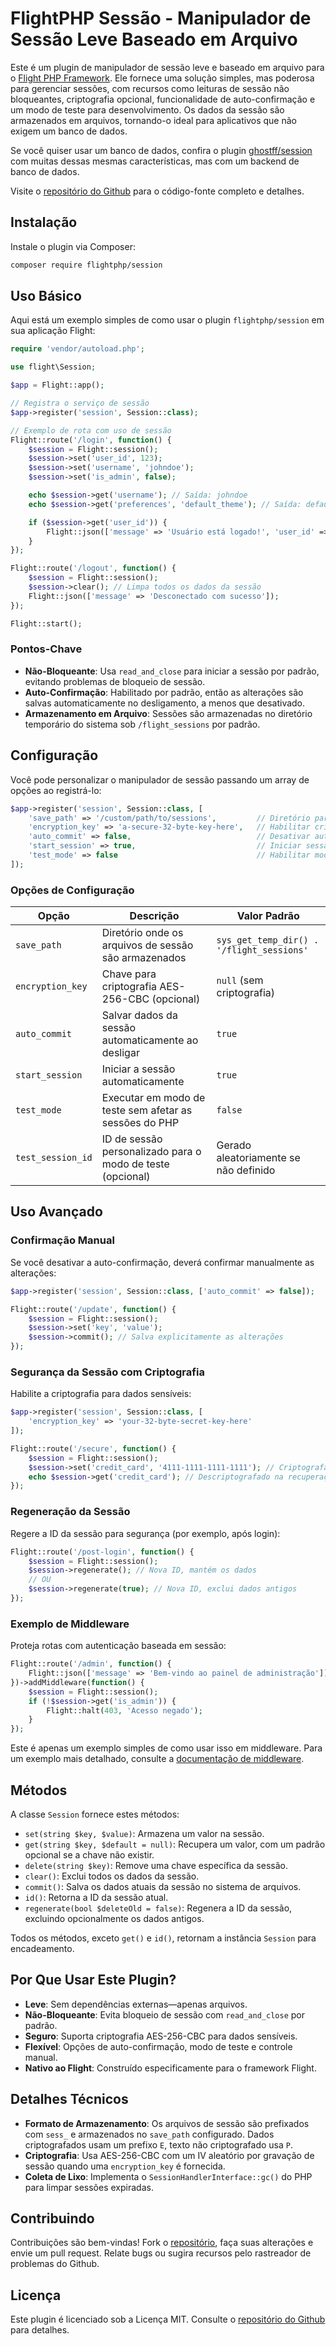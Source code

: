 # FlightPHP Sessão - Manipulador de Sessão Leve Baseado em Arquivo

Este é um plugin de manipulador de sessão leve e baseado em arquivo para o [Flight PHP Framework](https://docs.flightphp.com/). Ele fornece uma solução simples, mas poderosa para gerenciar sessões, com recursos como leituras de sessão não bloqueantes, criptografia opcional, funcionalidade de auto-confirmação e um modo de teste para desenvolvimento. Os dados da sessão são armazenados em arquivos, tornando-o ideal para aplicativos que não exigem um banco de dados.

Se você quiser usar um banco de dados, confira o plugin [ghostff/session](/awesome-plugins/ghost-session) com muitas dessas mesmas características, mas com um backend de banco de dados.

Visite o [repositório do Github](https://github.com/flightphp/session) para o código-fonte completo e detalhes.

## Instalação

Instale o plugin via Composer:

```bash
composer require flightphp/session
```

## Uso Básico

Aqui está um exemplo simples de como usar o plugin `flightphp/session` em sua aplicação Flight:

```php
require 'vendor/autoload.php';

use flight\Session;

$app = Flight::app();

// Registra o serviço de sessão
$app->register('session', Session::class);

// Exemplo de rota com uso de sessão
Flight::route('/login', function() {
    $session = Flight::session();
    $session->set('user_id', 123);
    $session->set('username', 'johndoe');
    $session->set('is_admin', false);

    echo $session->get('username'); // Saída: johndoe
    echo $session->get('preferences', 'default_theme'); // Saída: default_theme

    if ($session->get('user_id')) {
        Flight::json(['message' => 'Usuário está logado!', 'user_id' => $session->get('user_id')]);
    }
});

Flight::route('/logout', function() {
    $session = Flight::session();
    $session->clear(); // Limpa todos os dados da sessão
    Flight::json(['message' => 'Desconectado com sucesso']);
});

Flight::start();
```

### Pontos-Chave
- **Não-Bloqueante**: Usa `read_and_close` para iniciar a sessão por padrão, evitando problemas de bloqueio de sessão.
- **Auto-Confirmação**: Habilitado por padrão, então as alterações são salvas automaticamente no desligamento, a menos que desativado.
- **Armazenamento em Arquivo**: Sessões são armazenadas no diretório temporário do sistema sob `/flight_sessions` por padrão.

## Configuração

Você pode personalizar o manipulador de sessão passando um array de opções ao registrá-lo:

```php
$app->register('session', Session::class, [
    'save_path' => '/custom/path/to/sessions',         // Diretório para os arquivos de sessão
    'encryption_key' => 'a-secure-32-byte-key-here',   // Habilitar criptografia (32 bytes recomendado para AES-256-CBC)
    'auto_commit' => false,                            // Desativar auto-confirmação para controle manual
    'start_session' => true,                           // Iniciar sessão automaticamente (padrão: true)
    'test_mode' => false                               // Habilitar modo de teste para desenvolvimento
]);
```

### Opções de Configuração
| Opção             | Descrição                                        | Valor Padrão                     |
|-------------------|--------------------------------------------------|-----------------------------------|
| `save_path`       | Diretório onde os arquivos de sessão são armazenados | `sys_get_temp_dir() . '/flight_sessions'` |
| `encryption_key`  | Chave para criptografia AES-256-CBC (opcional)  | `null` (sem criptografia)        |
| `auto_commit`     | Salvar dados da sessão automaticamente ao desligar | `true`                            |
| `start_session`   | Iniciar a sessão automaticamente                  | `true`                            |
| `test_mode`       | Executar em modo de teste sem afetar as sessões do PHP | `false`                           |
| `test_session_id` | ID de sessão personalizado para o modo de teste (opcional) | Gerado aleatoriamente se não definido |

## Uso Avançado

### Confirmação Manual
Se você desativar a auto-confirmação, deverá confirmar manualmente as alterações:

```php
$app->register('session', Session::class, ['auto_commit' => false]);

Flight::route('/update', function() {
    $session = Flight::session();
    $session->set('key', 'value');
    $session->commit(); // Salva explicitamente as alterações
});
```

### Segurança da Sessão com Criptografia
Habilite a criptografia para dados sensíveis:

```php
$app->register('session', Session::class, [
    'encryption_key' => 'your-32-byte-secret-key-here'
]);

Flight::route('/secure', function() {
    $session = Flight::session();
    $session->set('credit_card', '4111-1111-1111-1111'); // Criptografado automaticamente
    echo $session->get('credit_card'); // Descriptografado na recuperação
});
```

### Regeneração da Sessão
Regere a ID da sessão para segurança (por exemplo, após login):

```php
Flight::route('/post-login', function() {
    $session = Flight::session();
    $session->regenerate(); // Nova ID, mantém os dados
    // OU
    $session->regenerate(true); // Nova ID, exclui dados antigos
});
```

### Exemplo de Middleware
Proteja rotas com autenticação baseada em sessão:

```php
Flight::route('/admin', function() {
    Flight::json(['message' => 'Bem-vindo ao painel de administração']);
})->addMiddleware(function() {
    $session = Flight::session();
    if (!$session->get('is_admin')) {
        Flight::halt(403, 'Acesso negado');
    }
});
```

Este é apenas um exemplo simples de como usar isso em middleware. Para um exemplo mais detalhado, consulte a [documentação de middleware](/learn/middleware).

## Métodos

A classe `Session` fornece estes métodos:

- `set(string $key, $value)`: Armazena um valor na sessão.
- `get(string $key, $default = null)`: Recupera um valor, com um padrão opcional se a chave não existir.
- `delete(string $key)`: Remove uma chave específica da sessão.
- `clear()`: Exclui todos os dados da sessão.
- `commit()`: Salva os dados atuais da sessão no sistema de arquivos.
- `id()`: Retorna a ID da sessão atual.
- `regenerate(bool $deleteOld = false)`: Regenera a ID da sessão, excluindo opcionalmente os dados antigos.

Todos os métodos, exceto `get()` e `id()`, retornam a instância `Session` para encadeamento.

## Por Que Usar Este Plugin?

- **Leve**: Sem dependências externas—apenas arquivos.
- **Não-Bloqueante**: Evita bloqueio de sessão com `read_and_close` por padrão.
- **Seguro**: Suporta criptografia AES-256-CBC para dados sensíveis.
- **Flexível**: Opções de auto-confirmação, modo de teste e controle manual.
- **Nativo ao Flight**: Construído especificamente para o framework Flight.

## Detalhes Técnicos

- **Formato de Armazenamento**: Os arquivos de sessão são prefixados com `sess_` e armazenados no `save_path` configurado. Dados criptografados usam um prefixo `E`, texto não criptografado usa `P`.
- **Criptografia**: Usa AES-256-CBC com um IV aleatório por gravação de sessão quando uma `encryption_key` é fornecida.
- **Coleta de Lixo**: Implementa o `SessionHandlerInterface::gc()` do PHP para limpar sessões expiradas.

## Contribuindo

Contribuições são bem-vindas! Fork o [repositório](https://github.com/flightphp/session), faça suas alterações e envie um pull request. Relate bugs ou sugira recursos pelo rastreador de problemas do Github.

## Licença

Este plugin é licenciado sob a Licença MIT. Consulte o [repositório do Github](https://github.com/flightphp/session) para detalhes.